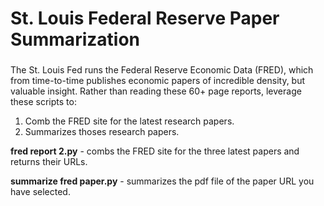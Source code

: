 # St. Louis Federal Reserve Paper Summarization

### 
The St. Louis Fed runs the Federal Reserve Economic Data (FRED), which from time-to-time publishes economic papers of incredible density, but valuable insight. Rather than reading these 60+ page reports, leverage these scripts to:

1) Comb the FRED site for the latest research papers.
2) Summarizes thoses research papers.

**fred report 2.py** - combs the FRED site for the three latest papers and returns their URLs.

**summarize fred paper.py** - summarizes the pdf file of the paper URL you have selected.
